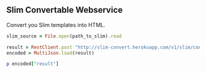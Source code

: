 ## Slim Convertable Webservice

Convert you Slim templates into HTML. 

```ruby
slim_source = File.open(path_to_slim).read

result = RestClient.post "http://slim-convert.herokuapp.com/v1/slim/convert", :source => slim_source
encoded = MultiJson.load(result)

p encoded["result"]
```


